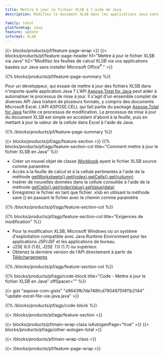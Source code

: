 ```yaml
---
title: Mettre à jour le fichier XLSB à l'aide de Java
description: Modifiez le document XLSB dans les applications Java sans utiliser Microsoft Excel. Optimisez le code pour le moyen le plus rapide d'écrire et de modifier un fichier Excel en Java.

family: total
platformtag: Java
feature: update
informat: XLSB
---
```

{{< blocks/products/pf/feature-page-wrap >}}
{{< blocks/products/pf/feature-page-header h1="Mettre à jour le fichier XLSB via Java" h2="Modifiez les feuilles de calcul XLSB via vos applications basées sur Java sans installer Microsoft Office<sup>&reg;</sup>." >}}

{{% blocks/products/pf/feature-page-summary %}}

Pour un développeur, qui essaie de mettre à jour des fichiers XLSB dans n'importe quelle application Java ? L'API [Aspose.Total for Java](https://products.aspose.com/total/java/) peut aider à automatiser le processus de mise à jour. Il s'agit d'un ensemble complet de diverses API Java traitant de plusieurs formats, y compris des documents Microsoft Excel. L'API ASPOSE.CELL qui fait partie du package [Aspose.Total for Java](https://products.aspose.com/total/java/) facilite ce processus de modification. Le processus de mise à jour du document XLSB est simple en accédant d'abord à la feuille, puis en mettant à jour la valeur de la cellule dans Excel à l'aide de Java.

{{% /blocks/products/pf/feature-page-summary %}}

{{< blocks/products/pf/agp/feature-section >}}
{{% blocks/products/pf/agp/feature-section-col title="Comment mettre à jour le fichier XLSB en Java" %}}

- Créer un nouvel objet de classe [Workbook](https://reference.aspose.com/cells/java/com.aspose.cells/Workbook) ayant le fichier XLSB source comme paramètre
- Accès à la feuille de calcul et à la cellule pertinentes à l'aide de la méthode [getWorksheets().get(index).getCells().get(column)](https://reference.aspose.com/cells/java/com.aspose.cells/cells#Item%20(int))
- Insérer de nouvelles données dans la cellule consultée à l'aide de la méthode [getCells().get(indexValue).setValue(data)](https://reference.aspose.com/cells/java/com.aspose.cells/cell#Value)
- Enregistrez le fichier en tant que fichier .xlsb en utilisant la méthode save () en passant le fichier avec le chemin comme paramètre

{{% /blocks/products/pf/agp/feature-section-col %}}

{{% blocks/products/pf/agp/feature-section-col title="Exigences de modification" %}}

- Pour la modification XLSB, Microsoft Windows ou un système d'exploitation compatible avec Java Runtime Environment pour les applications JSP/JSF et les applications de bureau.
- J2SE 6.0 (1.6), J2SE 7.0 (1.7) ou supérieur.
- Obtenez la dernière version de l'API directement à partir de [Téléchargements](https://docs.aspose.com/cells/java/installation/)

{{% /blocks/products/pf/agp/feature-section-col %}}

{{% blocks/products/pf/agp/code-block title="Code - Mettre à jour le fichier XLSB en Java" offSpacer="" %}}

{{< gist "aspose-com-gists" "a9643fb7de748fcd7904675f4f1b2144" "update-excel-file-via-java.java" >}}

{{% /blocks/products/pf/agp/code-block %}}

{{< /blocks/products/pf/agp/feature-section >}}

{{< blocks/products/pf/main-wrap-class isAutogenPage="true" >}}
{{< blocks/products/pf/agp/other-autogen-total >}}

{{< /blocks/products/pf/main-wrap-class >}}

{{< /blocks/products/pf/feature-page-wrap >}}